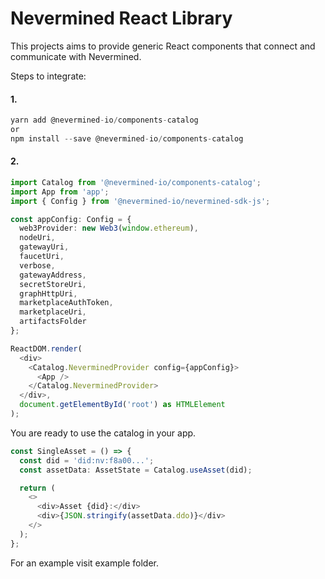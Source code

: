 # Nevermined React Library

This projects aims to provide generic React components that
connect and communicate with Nevermined.

Steps to integrate:

#### 1.
```typescript
yarn add @nevermined-io/components-catalog
or
npm install --save @nevermined-io/components-catalog
```

#### 2.
```typescript
import Catalog from '@nevermined-io/components-catalog';
import App from 'app';
import { Config } from '@nevermined-io/nevermined-sdk-js';

const appConfig: Config = {
  web3Provider: new Web3(window.ethereum),
  nodeUri,
  gatewayUri,
  faucetUri,
  verbose,
  gatewayAddress,
  secretStoreUri,
  graphHttpUri,
  marketplaceAuthToken,
  marketplaceUri,
  artifactsFolder
};

ReactDOM.render(
  <div>
    <Catalog.NeverminedProvider config={appConfig}>
      <App />
    </Catalog.NeverminedProvider>
  </div>,
  document.getElementById('root') as HTMLElement
);
```
You are ready to use the catalog in your app.

```typescript
const SingleAsset = () => {
  const did = 'did:nv:f8a00...';
  const assetData: AssetState = Catalog.useAsset(did);

  return (
    <>
      <div>Asset {did}:</div>
      <div>{JSON.stringify(assetData.ddo)}</div>
    </>
  );
};

```

For an example visit example folder.
